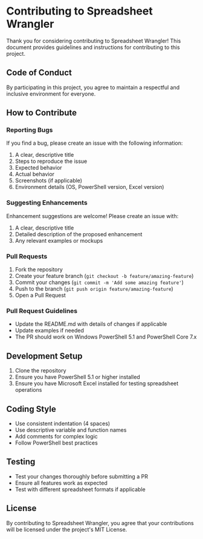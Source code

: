 # Contributing to Spreadsheet Wrangler

Thank you for considering contributing to Spreadsheet Wrangler! This document provides guidelines and instructions for contributing to this project.

## Code of Conduct

By participating in this project, you agree to maintain a respectful and inclusive environment for everyone.

## How to Contribute

### Reporting Bugs

If you find a bug, please create an issue with the following information:

1. A clear, descriptive title
2. Steps to reproduce the issue
3. Expected behavior
4. Actual behavior
5. Screenshots (if applicable)
6. Environment details (OS, PowerShell version, Excel version)

### Suggesting Enhancements

Enhancement suggestions are welcome! Please create an issue with:

1. A clear, descriptive title
2. Detailed description of the proposed enhancement
3. Any relevant examples or mockups

### Pull Requests

1. Fork the repository
2. Create your feature branch (`git checkout -b feature/amazing-feature`)
3. Commit your changes (`git commit -m 'Add some amazing feature'`)
4. Push to the branch (`git push origin feature/amazing-feature`)
5. Open a Pull Request

### Pull Request Guidelines

* Update the README.md with details of changes if applicable
* Update examples if needed
* The PR should work on Windows PowerShell 5.1 and PowerShell Core 7.x

## Development Setup

1. Clone the repository
2. Ensure you have PowerShell 5.1 or higher installed
3. Ensure you have Microsoft Excel installed for testing spreadsheet operations

## Coding Style

* Use consistent indentation (4 spaces)
* Use descriptive variable and function names
* Add comments for complex logic
* Follow PowerShell best practices

## Testing

* Test your changes thoroughly before submitting a PR
* Ensure all features work as expected
* Test with different spreadsheet formats if applicable

## License

By contributing to Spreadsheet Wrangler, you agree that your contributions will be licensed under the project's MIT License.

